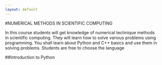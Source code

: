```yaml
---
layout: default
---
```


#NUMERICAL METHODS IN SCIENTIFIC COMPUTING

In this course students will get knowledge of numerical technique methods in scientific computing. They will learn how to solve various problems using programming. You shall learn about Python and C++ basics and use them in solving problems. Students are free to choose the language

##Introduction to Python